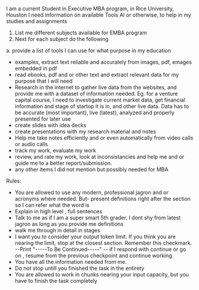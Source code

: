 I am a current Student in Executive MBA program, in Rice University, Houston
I need information on available Tools AI or otherwise, to help in my studies and assignments

1. List me different subjects available for EMBA program
2. Next for each subject do the following

a. provide a list of tools I can use for what purpose in my education

- examples, extract text reliable and accurately from images, pdf, emages embedded in pdf
- read ebooks, pdf and or other text and extract relevant data for my purpose that I will need
- Research in the internet to gather live data from the websites, and provide me with a dataset of information needed. Eg. for a venture capital course, I need to investigate current market data, get financial information and stage of startop it is in, and other live data. Data has to be accurate (most important), live (latest),
  analyzed and properly presented for later use
- create slides with idea decks
- create presentations with my research material and notes
- Help me take notes efficiently and or even automatically from video calls or audio calls
- track my work, evaluate my work
- review, and rate my work, look at inconsistancies and help me and or guide me to a better report/submission.
- any other items I did not mention but possibly needed for MBA

Rules:

- You are allowed to use any modern, professional jagron and or acronyms where needed. But- present definitions right after the section so I can refer what the word is
- Explain in high level , full sentences
- Talk to me as if I am a super smart 5th grader. I dont shy from latest jagron as long as you provide me definitions
- walk me through in detail in stages
- I want you to consider your output token limit. If you think you are nearing the limit, stop at the closest section. Remember this checkmark.
  --Print
  "-----To Be Continued-----"
  -- if I respond with continue or go on , resume from the previous checkpoint and continue working.
- You have all the information needed from me.
- Do not stop untill you finished the task in the entirety
- You are allowed to work in chunks nearing your input capacity, but you have to finish the task completely
